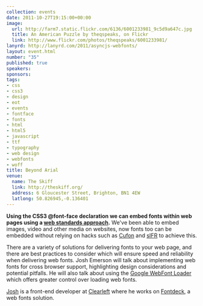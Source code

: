 ```yaml
--- 
collection: events
date: 2011-10-27T19:15:00+00:00
image: 
  url: http://farm7.static.flickr.com/6136/6001233981_9c5d9a647c.jpg
  title: An American Puzzle by theqspeaks, on Flickr
  link: http://www.flickr.com/photos/theqspeaks/6001233981/
lanyrd: http://lanyrd.com/2011/asyncjs-webfonts/
layout: event.html
number: "35"
published: true
speakers: 
sponsors: 
tags: 
- css
- css3
- design
- eot
- events
- fontface
- fonts
- html
- html5
- javascript
- ttf
- typography
- web design
- webfonts
- woff
title: Beyond Arial
venue: 
  name: The Skiff
  link: http://theskiff.org/
  address: 6 Gloucester Street, Brighton, BN1 4EW
  latlong: 50.826945,-0.136401
---
```


<p class="summary">
<strong>Using the CSS3 @font-face declaration we can embed fonts within web pages using a <a href="http://www.w3.org/TR/css3-fonts/" title="Read the CSS3 spec">web standards approach</a>.</strong>
We've been able to embed images, video and other media on websites, now fonts too can be embedded without relying on hacks such as <a href="https://github.com/sorccu/cufon/wiki/About">Cufon</a> and <a href="http://wiki.novemberborn.net/sifr/What+is+sIFR">sIFR</a> to achieve this.
</p>

<p>There are a variety of solutions for delivering fonts to your web page, and there are best practices to consider which will ensure speed and reliability when delivering web fonts. Josh Emerson will talk about implementing web fonts for cross browser support, highlighting design considerations and potential pitfalls. He will also talk about using the <a href="http://code.google.com/apis/webfonts/docs/webfont_loader.html" title="Googles Web Font loader">Google WebFont Loader</a> which offers greater control over loading web fonts.</p>

<p><a href="http://joshemerson.co.uk" title="Josh's website">Josh</a> is a front-end developer at <a href="http://clearleft.com" title="Clearleft website">Clearleft</a> where he works on <a href="http://fontdeck.com" title="Fontdeck website">Fontdeck</a>, a web fonts solution.</p>
